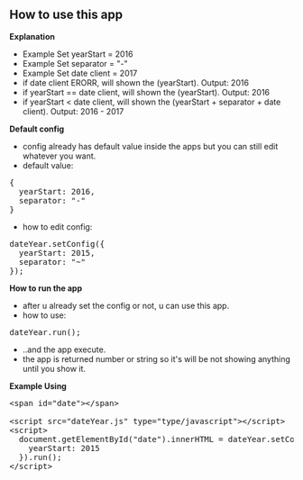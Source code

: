 <h2>How to use this app</h2>

<b>Explanation</b>
  - Example Set yearStart = 2016
  - Example Set separator = "-"
  - Example Set date client = 2017
  - if date client ERORR, will shown the (yearStart). Output: 2016
  - if yearStart == date client, will shown the (yearStart). Output: 2016
  - if yearStart < date client, will shown the (yearStart + separator + date client). Output: 2016 - 2017

<b>Default config</b>
  - config already has default value inside the apps but you can still edit whatever you want.
  - default value:
      
<pre>
{
  yearStart: 2016,
  separator: "-"
}
</pre>
      
  - how to edit config:
    
<pre>
dateYear.setConfig({
  yearStart: 2015,
  separator: "~"
});
</pre>
      
<b>How to run the app</b>
  - after u already set the config or not, u can use this app.
  - how to use:
  
<pre>
dateYear.run();
</pre>

  - ..and the app execute.
  - the app is returned number or string so it's will be not showing anything until you show it.

<b>Example Using</b>

<pre>
&lt;span id="date"&gt;&lt;/span&gt;

&lt;script src="dateYear.js" type="type/javascript"&gt;&lt;/script&gt;
&lt;script&gt;
  document.getElementById("date").innerHTML = dateYear.setConfig({
    yearStart: 2015
  }).run();
&lt;/script&gt;
</pre>
